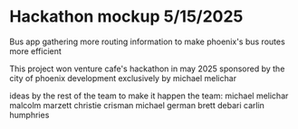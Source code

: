 # Hackathon mockup 5/15/2025 

Bus app gathering more routing information to make phoenix's bus routes more efficient

This project won venture cafe's hackathon in may 2025 sponsored by the city of phoenix
development exclusively by michael melichar

ideas by the rest of the team to make it happen
the team:
michael melichar
malcolm marzett
christie crisman
michael german
brett debari
carlin humphries
